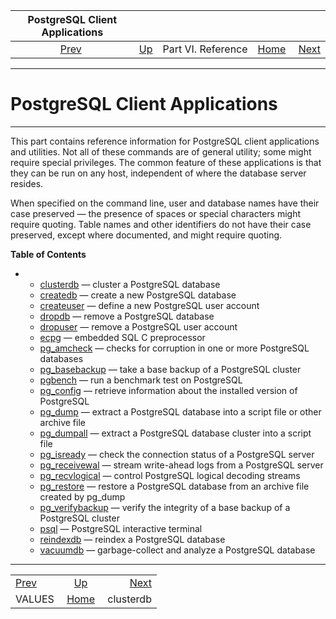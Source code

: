 <!--?xml version="1.0" encoding="UTF-8" standalone="no"?-->

|   PostgreSQL Client Applications  |                                           |                    |                                                       |                                         |
| :-------------------------------: | :---------------------------------------- | :----------------: | ----------------------------------------------------: | --------------------------------------: |
| [Prev](sql-values.html "VALUES")  | [Up](reference.html "Part VI. Reference") | Part VI. Reference | [Home](index.html "PostgreSQL 17devel Documentation") |  [Next](app-clusterdb.html "clusterdb") |

***

# PostgreSQL Client Applications

***

This part contains reference information for PostgreSQL client applications and utilities. Not all of these commands are of general utility; some might require special privileges. The common feature of these applications is that they can be run on any host, independent of where the database server resides.

When specified on the command line, user and database names have their case preserved — the presence of spaces or special characters might require quoting. Table names and other identifiers do not have their case preserved, except where documented, and might require quoting.

**Table of Contents**

*   *   [clusterdb](app-clusterdb.html) — cluster a PostgreSQL database
    *   [createdb](app-createdb.html) — create a new PostgreSQL database
    *   [createuser](app-createuser.html) — define a new PostgreSQL user account
    *   [dropdb](app-dropdb.html) — remove a PostgreSQL database
    *   [dropuser](app-dropuser.html) — remove a PostgreSQL user account
    *   [ecpg](app-ecpg.html) — embedded SQL C preprocessor
    *   [pg\_amcheck](app-pgamcheck.html) — checks for corruption in one or more PostgreSQL databases
    *   [pg\_basebackup](app-pgbasebackup.html) — take a base backup of a PostgreSQL cluster
    *   [pgbench](pgbench.html) — run a benchmark test on PostgreSQL
    *   [pg\_config](app-pgconfig.html) — retrieve information about the installed version of PostgreSQL
    *   [pg\_dump](app-pgdump.html) — extract a PostgreSQL database into a script file or other archive file
    *   [pg\_dumpall](app-pg-dumpall.html) — extract a PostgreSQL database cluster into a script file
    *   [pg\_isready](app-pg-isready.html) — check the connection status of a PostgreSQL server
    *   [pg\_receivewal](app-pgreceivewal.html) — stream write-ahead logs from a PostgreSQL server
    *   [pg\_recvlogical](app-pgrecvlogical.html) — control PostgreSQL logical decoding streams
    *   [pg\_restore](app-pgrestore.html) — restore a PostgreSQL database from an archive file created by pg\_dump
    *   [pg\_verifybackup](app-pgverifybackup.html) — verify the integrity of a base backup of a PostgreSQL cluster
    *   [psql](app-psql.html) — PostgreSQL interactive terminal
    *   [reindexdb](app-reindexdb.html) — reindex a PostgreSQL database
    *   [vacuumdb](app-vacuumdb.html) — garbage-collect and analyze a PostgreSQL database

***

|                                   |                                                       |                                         |
| :-------------------------------- | :---------------------------------------------------: | --------------------------------------: |
| [Prev](sql-values.html "VALUES")  |       [Up](reference.html "Part VI. Reference")       |  [Next](app-clusterdb.html "clusterdb") |
| VALUES                            | [Home](index.html "PostgreSQL 17devel Documentation") |                               clusterdb |

